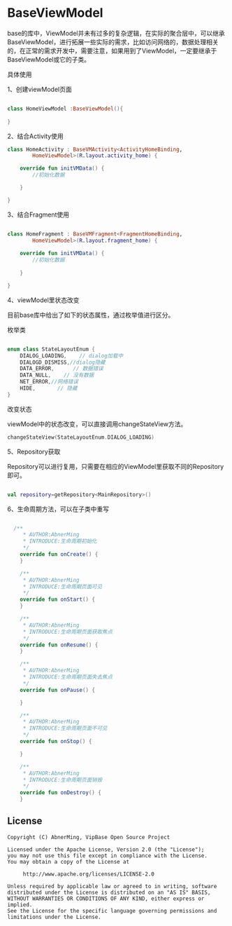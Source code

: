 # BaseViewModel

base的库中，ViewModel并未有过多的复杂逻辑，在实际的聚合层中，可以继承BaseViewModel，进行拓展一些实际的需求，比如访问网络的，数据处理相关的，在正常的需求开发中，需要注意，如果用到了ViewModel，一定要继承于BaseViewModel或它的子类。

具体使用

1、创建viewModel页面

```kotlin

class HomeViewModel :BaseViewModel(){
    
}

```

2、结合Activity使用

```kotlin
class HomeActivity : BaseVMActivity<ActivityHomeBinding,
        HomeViewModel>(R.layout.activity_home) {

    override fun initVMData() {
        //初始化数据

    }

}
```

3、结合Fragment使用

```kotlin

class HomeFragment : BaseVMFragment<FragmentHomeBinding, 
        HomeViewModel>(R.layout.fragment_home) {
    
    override fun initVMData() {
        //初始化数据
        
    }

}

```

4、viewModel里状态改变

目前base库中给出了如下的状态属性，通过枚举值进行区分。

枚举类

```kotlin

enum class StateLayoutEnum {
    DIALOG_LOADING,    // dialog加载中
    DIALOGD_DISMISS,//dialog隐藏
    DATA_ERROR,      // 数据错误
    DATA_NULL,    // 没有数据
    NET_ERROR,//网络错误
    HIDE,       // 隐藏
}

```

改变状态

viewModel中的状态改变，可以直接调用changeStateView方法。

```kotlin
changeStateView(StateLayoutEnum.DIALOG_LOADING)

```

5、Repository获取

Repository可以进行复用，只需要在相应的ViewModel里获取不同的Repository即可。

```kotlin

val repository=getRepository<MainRepository>()

```
6、生命周期方法，可以在子类中重写

```kotlin

  /**
     * AUTHOR:AbnerMing
     * INTRODUCE:生命周期初始化
     */
    override fun onCreate() {
    }

    /**
     * AUTHOR:AbnerMing
     * INTRODUCE:生命周期页面可见
     */
    override fun onStart() {
    }

    /**
     * AUTHOR:AbnerMing
     * INTRODUCE:生命周期页面获取焦点
     */
    override fun onResume() {
    }

    /**
     * AUTHOR:AbnerMing
     * INTRODUCE:生命周期页面失去焦点
     */
    override fun onPause() {

    }

    /**
     * AUTHOR:AbnerMing
     * INTRODUCE:生命周期页面不可见
     */
    override fun onStop() {

    }

    /**
     * AUTHOR:AbnerMing
     * INTRODUCE:生命周期页面销毁
     */
    override fun onDestroy() {
    }

```






## License

```
Copyright (C) AbnerMing, VipBase Open Source Project

Licensed under the Apache License, Version 2.0 (the "License");
you may not use this file except in compliance with the License.
You may obtain a copy of the License at

     http://www.apache.org/licenses/LICENSE-2.0

Unless required by applicable law or agreed to in writing, software
distributed under the License is distributed on an "AS IS" BASIS,
WITHOUT WARRANTIES OR CONDITIONS OF ANY KIND, either express or implied.
See the License for the specific language governing permissions and
limitations under the License.
```








